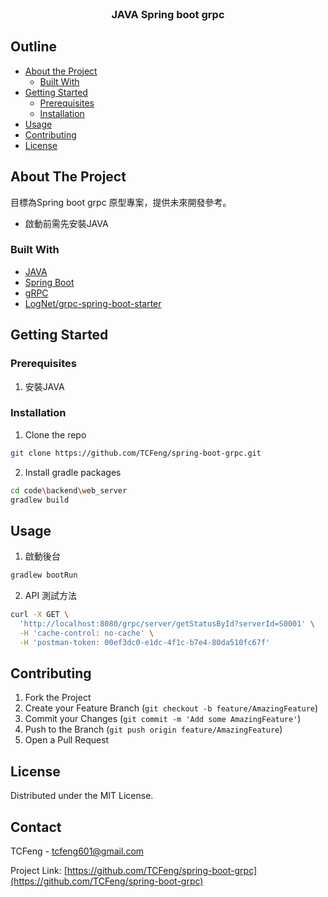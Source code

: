 <br />
<p align="center">
  <h3 align="center">JAVA Spring boot grpc</h3>
</p>



<!-- TABLE OF CONTENTS -->
## Outline

* [About the Project](#about-the-project)
  * [Built With](#built-with)
* [Getting Started](#getting-started)
  * [Prerequisites](#prerequisites)
  * [Installation](#installation)
* [Usage](#usage)
* [Contributing](#contributing)
* [License](#license)



<!-- ABOUT THE PROJECT -->
## About The Project

目標為Spring boot grpc 原型專案，提供未來開發參考。

* 啟動前需先安裝JAVA

### Built With
* [JAVA](https://www.java.com/)
* [Spring Boot](https://spring.io/projects/spring-boot)
* [gRPC](https://https://grpc.io/)
* [LogNet/grpc-spring-boot-starter](https://github.com/LogNet/grpc-spring-boot-starter)


<!-- GETTING STARTED -->
## Getting Started

### Prerequisites

1. 安裝JAVA

### Installation

1. Clone the repo
```sh
git clone https://github.com/TCFeng/spring-boot-grpc.git
```
2. Install gradle packages
```sh
cd code\backend\web_server
gradlew build
```

<!-- USAGE-->
## Usage
1. 啟動後台
```sh
gradlew bootRun
```
2. API 測試方法
```sh
curl -X GET \
  'http://localhost:8080/grpc/server/getStatusById?serverId=S0001' \
  -H 'cache-control: no-cache' \
  -H 'postman-token: 00ef3dc0-e1dc-4f1c-b7e4-80da510fc67f'
```

<!-- CONTRIBUTING -->
## Contributing

1. Fork the Project
2. Create your Feature Branch (`git checkout -b feature/AmazingFeature`)
3. Commit your Changes (`git commit -m 'Add some AmazingFeature'`)
4. Push to the Branch (`git push origin feature/AmazingFeature`)
5. Open a Pull Request



<!-- LICENSE -->
## License

Distributed under the MIT License. 


<!-- CONTACT -->
## Contact

TCFeng - tcfeng601@gmail.com

Project Link: [https://github.com/TCFeng/spring-boot-grpc](https://github.com/TCFeng/spring-boot-grpc)
